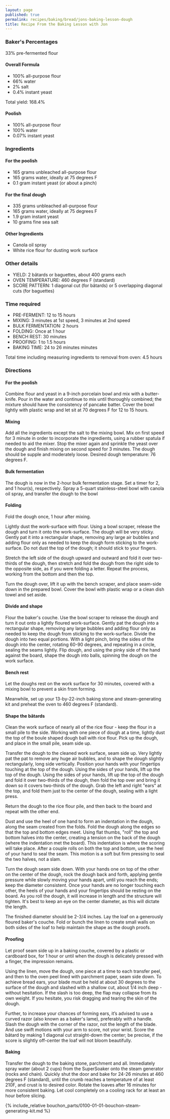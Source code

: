 ```yaml
---
layout: page
published: true
permalink: recipes/baking/bread/jons-baking-lesson-dough
title: Recipe From the Baking Lesson with Jon
---
```


### Baker's Percentages
33% pre-fermented flour

#### Overall Formula
* 100% all-purpose flour
* 66% water
* 2% salt
* 0.4% instant yeast

Total yield: 168.4%

#### Poolish
* 100% all-purpose flour
* 100% water
* 0.07% instant yeast
    

### Ingredients
#### For the poolish
* 165 grams unbleached all-purpose flour
* 165 grams water, ideally at 75 degrees F
* 0.1 gram instant yeast (or about a pinch)

#### For the final dough
* 335 grams unbleached all-purpose flour
* 165 grams water, ideally at 75 degrees F
* 1.9 gram instant yeast
* 10 grams fine sea salt

#### Other Ingredients
* Canola oil spray
* White rice flour for dusting work surface

### Other details
* YIELD: 2 bâtards or baguettes, about 400 grams each
* OVEN TEMPERATURE: 460 degrees F (standard)
* SCORE PATTERN: 1 diagonal cut (for bâtards) or 5 overlapping diagonal cuts (for baguettes)

### Time required
* PRE-FERMENT: 12 to 15 hours
* MIXING: 3 minutes at 1st speed, 3 minutes at 2nd speed
* BULK FERMENTATION: 2 hours
* FOLDING: Once at 1 hour
* BENCH REST: 30 minutes
* PROOFING: 1 to 1.5 hours
* BAKING TIME: 24 to 26 minutes minutes

Total time including measuring ingredients to removal from oven:
4.5 hours


### Directions
#### For the poolish
Combine flour and yeast in a 9-inch porcelain bowl and mix with a butter-knife. Pour in the water and continue to mix until thoroughly combined; the mixture should have the consistency of pancake batter. Cover the bowl lightly with plastic wrap and let sit at 70 degrees F for 12 to 15 hours. 

#### Mixing
Add all the ingredients except the salt to the mixing bowl. Mix on first speed for 3 minute in order to incorporate the ingredients, using a rubber spatula if needed to aid the mixer. Stop the mixer again and sprinkle the yeast over the dough and finish mixing on second speed for 3 minutes. The dough should be supple and moderately loose. Desired dough temperature: 76 degrees F. 

#### Bulk fermentation
The dough is now in the 2-hour bulk fermentation stage. Set a timer for 2, and 1 hour(s), respectively. Spray a 5-quart stainless-steel bowl with canola oil spray, and transfer the dough to the bowl

#### Folding
Fold the dough once, 1 hour after mixing. 

Lightly dust the work-surface with flour. Using a bowl scraper, release the dough and turn it onto the work-surface. The dough will be very sticky. Gently pat it into a rectangular shape, removing any large air bubbles and adding flour only as needed to keep the dough form sticking to the work-surface. Do not dust the top of the dough; it should stick to your fingers.

Stretch the left side of the dough upward and outward and fold it over two-thirds of the dough, then stretch and fold the dough from the right side to the opposite side, as if you were folding a letter. Repeat the process, working from the bottom and then the top. 

Turn the dough over, lift it up with the bench scraper, and place seam-side down in the prepared bowl. Cover the bowl with plastic wrap or a clean dish towel and set aside. 

#### Divide and shape
Flour the baker's couche. Use the bowl scraper to release the dough and turn it out onto a lightly floured work-surface. Gently pat the dough into a rectangular shape, removing any large bubbles and adding flour only as needed to keep the dough from sticking to the work-surface. Divide the dough into two equal portions. With a light pinch, bring the sides of the dough into the center, rotating 60-90 degrees, and repeating in a circle, sealing the seams lightly. Flip dough, and using the pinky side of the hand against the board, shape the dough into balls, spinning the dough on the work surface.

#### Bench rest
Let the doughs rest on the work surface for 30 minutes, covered with a mixing bowl to prevent a skin from forming.

Meanwhile, set up your 13-by-22-inch baking stone and steam-generating kit and preheat the oven to 460 degrees F (standard).

#### Shape the bâtards
Clean the work surface of nearly all of the rice flour - keep the flour in a small pile to the side. Working with one piece of dough at a time, lightly dust the top of the boule shaped dough ball with rice flour. Pick up the dough, and place in the small pile, seam side up. 

Transfer the dough to the cleaned work surface, seam side up. Very lightly pat the pat to remove any huge air bubbles, and to shape the dough slightly rectangularly, long side vertically. Position your hands with your fingertips touching at the top of the dough. Using the sides of your hands, lift up the top of the dough. Using the sides of your hands, lift up the top of the dough and fold it over two-thirds of the dough, then fold the top over and bring it down so it covers two-thirds of the dough. Grab the left and right "ears" at the top, and fold them just to the center of the dough, sealing with a light press.

Return the dough to the rice flour pile, and then back to the board and repeat with the other end.

Dust and use the heel of one hand to form an indentation in the dough, along the seam created from the folds. Fold the dough along the edges so that the top and bottom edges meet. Using flat thumbs, "roll" the top and bottom halves into the center, creating a tension on the back of the dough (where the indentation met the board). This indentation is where the scoring will take place. After a couple rolls on both the top and bottom, use the heel of your hand to seal the seam. This motion is a soft but firm pressing to seal the two halves, not a slam.

Turn the dough seam side down. With your hands one on top of the other on the center of the dough, rock the dough back and forth, applying gentle pressure while slowly moving your hands apart, until you reach the ends; keep the diameter consistent. Once your hands are no longer touching each other, the heels of your hands and your fingertips should be resting on the board. As you roll the dough, it will increase in length and the structure will tighten. It's best to keep an eye on the center diameter, as this will dictate the length. 

The finished diameter should be 2-3/4 inches. Lay the loaf on a generously floured baker's couche. Fold or bunch the linen to create small walls on both sides of the loaf to help maintain the shape as the dough proofs.

#### Proofing

Let proof seam side up in a baking couche, covered by a plastic or cardboard box, for 1 hour or until when the dough is delicately pressed with a finger, the impression remains.

Using the linen, move the dough, one piece at a time to each transfer peel, and then to the oven peel lined with parchment paper, seam side down. To achieve bread ears, your blade must be held at about 30 degrees to the surface of the dough and slashed with a shallow cut, about 1/4 inch deep - without hesitation. If the slash is too deep, the flap may collapse from its own weight. If you hesitate, you risk dragging and tearing the skin of the dough.

Further, to increase your chances of forming ears, it’s advised to use a curved razor (also known as a baker's lame), preferably with a handle. Slash the dough with the corner of the razor, not the length of the blade. And use swift motions with your arm to score, not your wrist. Score the bâtard by making 1 diagonal cut straight-down the center; be precise, if the score is slightly off-center the loaf will not bloom beautifully. 

#### Baking

Transfer the dough to the baking stone, parchment and all. Immediately spray water (about 2 cups) from the SuperSoaker onto the steam generator (rocks and chain). Quickly shut the door and bake for 24-26 minutes at 460 degrees F (standard), until the crumb reaches a temperature of at least 210F, and crust is to desired color. Rotate the loaves after 16 minutes for more consistent baking. Let cool completely on a cooling rack for at least an hour before slicing.

{% include_relative bouchon_parts/0100-01-01-bouchon-steam-generating-kit.md %}

